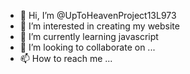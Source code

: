 - 👋 Hi, I’m @UpToHeavenProject13L973
- 👀 I’m interested in creating my website
- 🌱 I’m currently learning javascript
- 💞️ I’m looking to collaborate on ...
- 📫 How to reach me ...

<!---
UpToHeavenProject13L973/UpToHeavenProject13L973 is a ✨ special ✨ repository because its `README.md` (this file) appears on your GitHub profile.
You can click the Preview link to take a look at your changes.
--->
